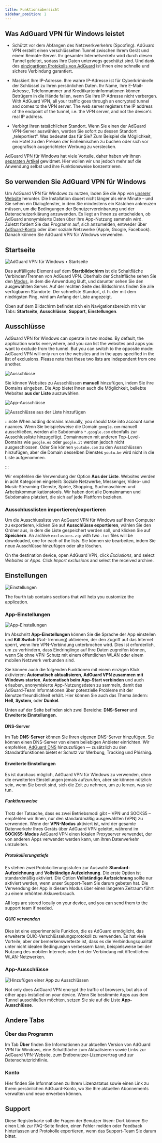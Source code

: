 ```yaml
---
title: Funktionsübersicht
sidebar_position: 1
---
```


## Was AdGuard VPN für Windows leistet

- Schützt vor dem Abfangen des Netzwerkverkehrs (Spoofing). AdGuard VPN erstellt einen verschlüsselten Tunnel zwischen Ihrem Gerät und einem Remote-Server. Ihr gesamter Internetverkehr wird durch diesen Tunnel geleitet, sodass Ihre Daten unterwegs geschützt sind. Und dank des [einzigartigen Protokolls von AdGuard](/general/adguard-vpn-protocol) ist Ihnen eine schnelle und sichere Verbindung garantiert.

- Maskiert Ihre IP-Adresse. Ihre wahre IP-Adresse ist für Cyberkriminelle der Schlüssel zu Ihren persönlichen Daten. Ihr Name, Ihre E-Mail-Adresse, Telefonnummer und Kreditkarteninformationen können Betrügern in die Hände fallen, wenn Sie Ihre IP-Adresse nicht verbergen. With AdGuard VPN, all your traffic goes through an encrypted tunnel and comes to the VPN server. The web server registers the IP address of the endpoint of the tunnel, i.e. the VPN server, and not the device's real IP address.

- Verbirgt Ihren tatsächlichen Standort. Wenn Sie einen der AdGuard VPN-Server auswählen, werden Sie sofort zu dessen Standort „teleportiert“. Was bedeutet das für Sie? Zum Beispiel die Möglichkeit, ein Hotel zu den Preisen der Einheimischen zu buchen oder sich vor geografisch ausgerichteter Werbung zu verstecken.

AdGuard VPN für Windows hat viele Vorteile, daher haben wir ihnen [separaten Artikel](/general/why-adguard-vpn) gewidmet. Hier wollen wir uns jedoch mehr auf die Anwendung selbst und ihre Funktionsweise konzentrieren.

## So verwenden Sie AdGuard VPN für Windows

Um AdGuard VPN für Windows zu nutzen, laden Sie die App von [unserer Website](https://adguard-vpn.com/welcome.html) herunter. Die Installation dauert nicht länger als eine Minute – und Sie sehen ein Dialogfenster, in dem Sie mindestens ein Kästchen ankreuzen müssen, um die Bedingungen der Benutzervereinbarung und der Datenschutzerklärung anzuwenden. Es liegt an Ihnen zu entscheiden, ob AdGuard anonymisierte Daten über Ihre App-Nutzung sammeln wird. Zuletzt fordert Sie das Programm auf, sich anzumelden, entweder über [AdGuard-Konto](https://auth.adguard.com/login.html) oder über soziale Netzwerke (Apple, Google, Facebook). Danach können Sie AdGuard VPN für Windows verwenden.

## Startseite

![AdGuard VPN für Windows • Startseite](https://cdn.adguardvpn.com/content/release_notes/vpn/windows/v2.0/new_main_window_en.png)

Das auffälligste Element auf dem **Startbildschirm** ist die Schaltfläche Verbinden/Trennen von AdGuard VPN. Oberhalb der Schaltfläche sehen Sie den [Modus](#exclusions), in dem die Anwendung läuft, und darunter sehen Sie den ausgewählten Server. Auf der rechten Seite des Bildschirms finden Sie alle verfügbaren Standorte. Der schnellste Standort, d. h. der mit dem niedrigsten Ping, wird am Anfang der Liste angezeigt.

Oben auf dem Bildschirm befindet sich ein Navigationsbereich mit vier Tabs: **Startseite**, **Ausschlüsse**, **Support**, **Einstellungen**.

## Ausschlüsse

AdGuard VPN for Windows can operate in two modes. By default, the application works everywhere, and you can list the websites and apps you want to exclude from the tunnel. But you can switch to the opposite mode: AdGuard VPN will only run on the websites and in the apps specified in the list of exclusions. Please note that these two lists are independent from one another.

![Ausschlüsse](https://cdn.adguardvpn.com/content/kb/VPN/windows/exclusions_en.png)

Sie können Websites zu Ausschlüssen **manuell** hinzufügen, indem Sie ihre Domains eingeben. Die App bietet Ihnen auch die Möglichkeit, beliebte Websites **aus der Liste** auszuwählen.

![App-Ausschlüsse](https://cdn.adguardvpn.com/content/kb/VPN/windows/exclusions_add_en.png)

![Ausschlüsse aus der Liste hinzufügen](https://cdn.adguardvpn.com/content/kb/VPN/windows/exclusions_from_list_en.png)

:::note When adding domains manually, you should take into account some nuances. Wenn Sie beispielsweise die Domain `google.com` manuell ausschließen, werden alle Subdomains `*.google.com` ebenfalls zur Ausschlussliste hinzugefügt. Domainnamen mit anderen Top-Level-Domains wie `google.es` oder `google.it` werden jedoch nicht ausgeschlossen. Oder Sie können `youtube.com` zu den Ausschlüssen hinzufügen, aber die Domain desselben Dienstes `youtu.be` wird nicht in die Liste aufgenommen.

:::

Wir empfehlen die Verwendung der Option **Aus der Liste**. Websites werden in acht Kategorien eingeteilt: Soziale Netzwerke, Messenger, Video- und Musik-Streaming-Dienste, Spiele, Shopping, Suchmaschinen und Arbeitskommunikationstools. Wir haben dort alle Domainnamen und Subdomains platziert, die sich auf jede Plattform beziehen.

### Ausschlusslisten importieren/exportieren

Um die Ausschlussliste von AdGuard VPN für Windows auf Ihren Computer zu exportieren, klicken Sie auf **Ausschlüsse exportieren**, wählen Sie den Ordner aus, in dem die Liste gespeichert werden soll, und klicken Sie auf **Speichern**. An archive `exclusions.zip` with two `.txt` files will be downloaded, one for each of the lists. Sie können sie bearbeiten, indem Sie neue Ausschlüsse hinzufügen oder alte löschen.

On the destination device, open AdGuard VPN, click *Exclusions*, and select *Websites* or *Apps*. Click *Import exclusions* and select the received archive.

## Einstellungen

![Einstellungen](https://cdn.adguardvpn.com/content/release_notes/vpn/windows/v2.0/settings_en.png)

The fourth tab contains sections that will help you customize the application.

### App-Einstellungen

![App-Einstellungen](https://cdn.adguardvpn.com/content/release_notes/vpn/windows/v2.0/app_settings_en.png)

Im Abschnitt **App-Einstellungen** können Sie die Sprache der App einstellen und **Kill Switch** (Not‐Trennung) aktivieren, der den Zugriff auf das Internet sperrt, wenn Ihre VPN-Verbindung unterbrochen wird. Dies ist erforderlich, um zu verhindern, dass Eindringlinge auf Ihre Daten zugreifen können, wenn Sie ohne VPN-Schutz mit einem öffentlichen WLAN oder einem mobilen Netzwerk verbunden sind.

Sie können auch die folgenden Funktionen mit einem einzigen Klick aktivieren: **Automatisch aktualisieren**, **AdGuard VPN zusammen mit Windows starten**, **Automatisch beim App-Start verbinden** und auch erlauben, anonymisierte App-Nutzungsdaten zu sammeln, damit das AdGuard-Team Informationen über potenzielle Probleme mit der Benutzerfreundlichkeit erhält. Hier können Sie auch das Thema ändern: **Hell**, **System**, oder **Dunkel**.

Unten auf der Seite befinden sich zwei Bereiche: **DNS-Server** und **Erweiterte Einstellungen**.

#### DNS-Server

Im Tab **DNS-Server** können Sie Ihren eigenen DNS-Server hinzufügen. Sie können einen DNS-Server von einem beliebigen Anbieter einrichten. Wir empfehlen, [AdGuard DNS](https://adguard-dns.io/kb/general/dns-providers/#adguard-dns) hinzuzufügen — zusätzlich zu den Standardfunktionen bietet er Schutz vor Werbung, Tracking und Phishing.

#### Erweiterte Einstellungen

Es ist durchaus möglich, AdGuard VPN für Windows zu verwenden, ohne die erweiterten Einstellungen jemals aufzurufen, aber sie können nützlich sein, wenn Sie bereit sind, sich die Zeit zu nehmen, um zu lernen, was sie tun.

##### Funktionsweise

Trotz der Tatsache, dass es zwei Betriebsmodi gibt – VPN und SOCKS5 – empfehlen wir Ihnen, nur den standardmäßig ausgewählten (VPN) zu verwenden. Wenn der **VPN-Modus** aktiviert ist, wird der gesamte Datenverkehr Ihres Geräts über AdGuard VPN geleitet, während im **SOCKS5-Modus** AdGuard VPN einen lokalen Proxyserver verwendet, der von anderen Apps verwendet werden kann, um ihren Datenverkehr umzuleiten.

##### Protokollierungstiefe

Es stehen zwei Protokollierungsstufen zur Auswahl: **Standard-Aufzeichnung** und **Vollständige Aufzeichnung**. Die erste Option ist standardmäßig aktiviert. Die Option **Vollständige Aufzeichnung** sollte nur aktiviert werden, wenn unser Support-Team Sie darum gebeten hat. Die Verwendung der App in diesem Modus über einen längeren Zeitraum führt zu einem erhöhten Akkuverbrauch.

All logs are stored locally on your device, and you can send them to the support team if needed.

##### QUIC verwenden

Dies ist eine experimentelle Funktion, die es AdGuard ermöglicht, das erweiterte QUIC-Verschlüsselungsprotokoll zu verwenden. Es hat viele Vorteile, aber der bemerkenswerteste ist, dass es die Verbindungsqualität unter nicht idealen Bedingungen verbessern kann, beispielsweise bei der Nutzung des mobilen Internets oder bei der Verbindung mit öffentlichen WLAN-Netzwerken.

### App-Ausschlüsse

![Hinzufügen einer App zu Ausschlüssen](https://cdn.adguardvpn.com/content/release_notes/vpn/windows/v2.0/add_app_en.png)

Not only does AdGuard VPN encrypt the traffic of browsers, but also of other apps installed on your device. Wenn Sie bestimmte Apps aus dem Tunnel ausschließen möchten, setzen Sie sie auf die Liste **App-Ausschlüsse**.

## Andere Tabs

### Über das Programm

Im Tab **Über** finden Sie Informationen zur aktuellen Version von AdGuard VPN für Windows, eine Schaltfläche zum Aktualisieren sowie Links zur AdGuard VPN-Website, zum Endbenutzer-Lizenzvertrag und zur Datenschutzrichtlinie.

### Konto

Hier finden Sie Informationen zu Ihrem Lizenzstatus sowie einen Link zu Ihrem persönlichen AdGuard-Konto, wo Sie Ihre aktuellen Abonnements verwalten und neue erwerben können.

## Support

Diese Registerkarte soll die Fragen der Benutzer lösen: Dort können Sie einen Link zur FAQ-Seite finden, einen Fehler melden oder Feedback hinterlassen und Protokolle exportieren, wenn das Support-Team Sie darum bittet.
